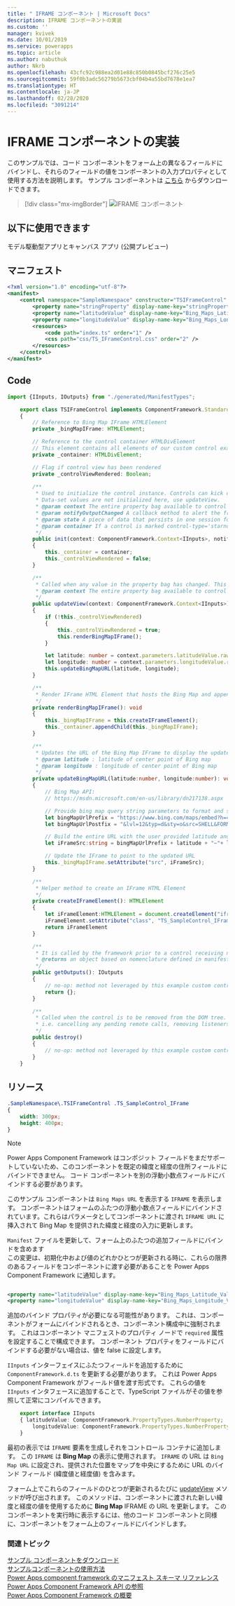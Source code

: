 ```yaml
---
title: " IFRAME コンポーネント | Microsoft Docs"
description: IFRAME コンポーネントの実装
ms.custom: ''
manager: kvivek
ms.date: 10/01/2019
ms.service: powerapps
ms.topic: article
ms.author: nabuthuk
author: Nkrb
ms.openlocfilehash: 43cfc92c988ea2d01e88c850b0845bcf276c25e5
ms.sourcegitcommit: 59f0b3adc56279b5673cbf04b4a55bd7678e1ea7
ms.translationtype: HT
ms.contentlocale: ja-JP
ms.lasthandoff: 02/28/2020
ms.locfileid: "3091214"
---
```

# <a name="implementing-a-iframe-component"></a>IFRAME コンポーネントの実装

このサンプルでは、コード コンポーネントをフォーム上の異なるフィールドにバインドし、それらのフィールドの値をコンポーネントの入力プロパティとして使用する方法を説明します。 サンプル コンポーネントは [こちら](https://github.com/microsoft/PowerApps-Samples/tree/master/component-framework/TS_IFrameControl) からダウンロードできます。

> [!div class="mx-imgBorder"]
> ![IFRAME コンポーネント](../media/iframe-control.png "IFRAME コンポーネント")

## <a name="available-for"></a>以下に使用できます 

モデル駆動型アプリとキャンバス アプリ (公開プレビュー) 

## <a name="manifest"></a>マニフェスト

```XML
<?xml version="1.0" encoding="utf-8"?>
<manifest>
    <control namespace="SampleNamespace" constructor="TSIFrameControl" version="1.0.0" display-name-key="TS_IFrameControl_Display_Key" description-key="TS_IFrameControl_Desc_Key" control-type="standard">
        <property name="stringProperty" display-name-key="stringProperty_Display_Key" description-key="stringProperty_Desc_Key" of-type="SingleLine.Text" usage="bound" required="true" />
        <property name="latitudeValue" display-name-key="Bing_Maps_Latitude_Value" description-key="latitude" of-type="FP" usage="bound" required="true" />
        <property name="longitudeValue" display-name-key="Bing_Maps_Longitude_Value" description-key="longitude" of-type="FP" usage="bound" required="true" />
        <resources>
            <code path="index.ts" order="1" />
            <css path="css/TS_IFrameControl.css" order="2" />
        </resources>
    </control>
</manifest>
```

## <a name="code"></a>Code

```TypeScript
import {IInputs, IOutputs} from "./generated/ManifestTypes";

    export class TSIFrameControl implements ComponentFramework.StandardControl<IInputs, IOutputs> 
    {
        // Reference to Bing Map IFrame HTMLElement
        private _bingMapIFrame: HTMLElement;

        // Reference to the control container HTMLDivElement
        // This element contains all elements of our custom control example
        private _container: HTMLDivElement;

        // Flag if control view has been rendered
        private _controlViewRendered: Boolean;
        
        /**
         * Used to initialize the control instance. Controls can kick off remote server calls and other initialization actions here.
         * Data-set values are not initialized here, use updateView.
         * @param context The entire property bag available to control via Context Object; It contains values as set up by the customizer mapped to property names defined in the manifest, as well as utility functions.
         * @param notifyOutputChanged A callback method to alert the framework that the control has new outputs ready to be retrieved asynchronously.
         * @param state A piece of data that persists in one session for a single user. Can be set at any point in a controls life cycle by calling 'setControlState' in the Mode interface.
         * @param container If a control is marked control-type='starndard', it will receive an empty div element within which it can render its content.
         */
        public init(context: ComponentFramework.Context<IInputs>, notifyOutputChanged: () => void, state: ComponentFramework.Dictionary, container:HTMLDivElement)
        {
            this._container = container;
            this._controlViewRendered = false;
        }

        /**
         * Called when any value in the property bag has changed. This includes field values, data-sets, global values such as container height and width, offline status, control metadata values such as label, visible, etc.
         * @param context The entire property bag available to control via Context Object; It contains values as set up by the customizer mapped to names defined in the manifest, as well as utility functions
         */
        public updateView(context: ComponentFramework.Context<IInputs>)
        {
            if (!this._controlViewRendered)
            {
                this._controlViewRendered = true;
                this.renderBingMapIFrame();
            }

            let latitude: number = context.parameters.latitudeValue.raw!;
            let longitude: number = context.parameters.longitudeValue.raw!;
            this.updateBingMapURL(latitude, longitude);
        }

        /** 
         * Render IFrame HTML Element that hosts the Bing Map and appends the IFrame to the control container 
         */
        private renderBingMapIFrame(): void
        {
            this._bingMapIFrame = this.createIFrameElement();
            this._container.appendChild(this._bingMapIFrame);
        }

        /**
         * Updates the URL of the Bing Map IFrame to display the updated lat/long coordinates
         * @param latitude : latitude of center point of Bing map
         * @param longitude : longitude of center point of Bing map
         */
        private updateBingMapURL(latitude:number, longitude:number): void
        {
            // Bing Map API:
            // https://msdn.microsoft.com/en-us/library/dn217138.aspx

            // Provide bing map query string parameters to format and style map view
            let bingMapUrlPrefix = "https://www.bing.com/maps/embed?h=400&w=300&cp=";
            let bingMapUrlPostfix = "&lvl=12&typ=d&sty=o&src=SHELL&FORM=MBEDV8";

            // Build the entire URL with the user provided latitude and longitude
            let iFrameSrc:string = bingMapUrlPrefix + latitude + "~"+ longitude + bingMapUrlPostfix;

            // Update the IFrame to point to the updated URL
            this._bingMapIFrame.setAttribute("src", iFrameSrc);
        }

        /** 
         * Helper method to create an IFrame HTML Element
         */
        private createIFrameElement(): HTMLElement
        {
            let iFrameElement:HTMLElement = document.createElement("iframe")
            iFrameElement.setAttribute("class", "TS_SampleControl_IFrame");
            return iFrameElement
        }

        /** 
         * It is called by the framework prior to a control receiving new data. 
         * @returns an object based on nomenclature defined in manifest, expecting object[s] for property marked as “bound” or “output”
         */
        public getOutputs(): IOutputs
        {
            // no-op: method not leveraged by this example custom control
            return {};
        }

        /** 
         * Called when the control is to be removed from the DOM tree. Controls should use this call for cleanup.
         * i.e. cancelling any pending remote calls, removing listeners, etc.
         */
        public destroy()
        {
            // no-op: method not leveraged by this example custom control
        }
    }
```

## <a name="resources"></a>リソース

```css
.SampleNamespace\.TSIFrameControl .TS_SampleControl_IFrame
{
    width: 300px;
    height: 400px;
}
```

> [!NOTE]
> Power Apps Component Framework はコンポジット フィールドをまだサポートしていないため、このコンポーネントを既定の緯度と経度の住所フィールドにバインドできません。 コード コンポーネントを別の浮動小数点フィールドにバインドする必要があります。

このサンプル コンポーネントは `Bing Maps URL` を表示する `IFRAME` を表示します。 コンポーネントはフォームのふたつの浮動小数点フィールドにバインドされています。これらはパラメータとしてコンポーネントに渡され `IFRAME URL` に挿入されて Bing Map を提供された緯度と経度の入力に更新します。  

`Manifest` ファイルを更新して、フォーム上のふたつの追加フィールドにバインドを含めます  
この変更は、初期化中および値のどれかひとつが更新される時に、これらの限界のあるフィールドをコンポーネントに渡す必要があることを Power Apps Component Framework に通知します。
  
```xml

<property name="latitudeValue" display-name-key="Bing_Maps_Latitude_Value" description-key="latitude" of-type="FP" usage="bound" required="true" />  
<property name="longitudeValue" display-name-key="Bing_Maps_Longitude_Value" description-key="longitude" of-type="FP" usage="bound" required="true" />  
```

追加のバインド プロパティが必要になる可能性があります。 これは、コンポーネントがフォームにバインドされるとき、コンポーネント構成中に強制されます。 これはコンポーネント マニフェストのプロパティ ノードで `required` 属性を設定することで構成できます。 コンポーネント プロパティをフィールドにバインドする必要がない場合は、値を false に設定します。 
 
`IInputs` インターフェイスにふたつフィールドを追加するために `ComponentFramework.d.ts` を更新する必要があります。 これは Power Apps Component Framework がフィールド値を渡す形式です。 これらの値を `IInputs` インタフェースに追加することで、TypeScript ファイルがその値を参照して正常にコンパイルできます。  

```TypeScript
    export interface IInputs 
    { latitudeValue: ComponentFramework.PropertyTypes.NumberProperty;  
        longitudeValue: ComponentFramework.PropertyTypes.NumberProperty;  
    }  
 ```

最初の表示では `IFRAME` 要素を生成しそれをコントロール コンテナに追加します。 この `IFRAME` は **Bing Map** の表示に使用されます。 `IFRAME` の URL は `Bing Map URL` に設定され、提供された位置をマップを中央にするために URL のバインド フィールド (緯度値と経度値) を含みます。 

フォーム上でこれらのフィールドのひとつが更新されるたびに [updateView](../reference/control/updateview.md) メソッドが呼び出されます。 このメソッドは、コンポーネントに渡された新しい緯度と経度の値を使用するために **Bing Map** IFRAME の URL を更新します。 このコンポーネントを実行時に表示するには、他のコード コンポーネントと同様に、コンポーネントをフォーム上のフィールドにバインドします。

### <a name="related-topics"></a>関連トピック

[サンプル コンポーネントをダウンロード](https://go.microsoft.com/fwlink/?linkid=2088525)<br/>
[サンプルコンポーネントの使用方法](../use-sample-components.md)<br/>
[Power Apps component framework のマニフェスト スキーマ リファレンス](../manifest-schema-reference/index.md)<br />
[Power Apps Component Framework API の参照](../reference/index.md)<br />
[Power Apps Component Framework の概要](../overview.md)
